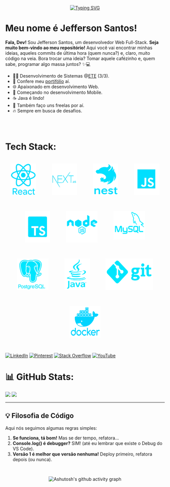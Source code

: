 <div align="center">
  
 [![Typing SVG](https://readme-typing-svg.herokuapp.com?font=Rock+Salt&size=50&pause=1000&color=00D8FF&width=1000&height=100&center=true&lines=Hello+Nobles!+%F0%9F%91%8B;Full-Stack+Web+Developer.+%E2%99%A8%EF%B8%8F;Let's+code+together%3F+%F0%9F%A7%A0%F0%9F%A7%A9)](https://git.io/typing-svg)

</div>

#  Meu nome é Jefferson Santos!

**Fala, Dev!** Sou Jefferson Santos, um desenvolvedor Web Full-Stack. <strong>Seja muito bem-vindo ao meu repositório!</strong>
Aqui você vai encontrar minhas ideias, aqueles commits de última hora (quem nunca?) e, claro, muito código na veia.
Bora trocar uma ideia? Tomar aquele cafézinho e, quem sabe, programar algo massa juntos? ✨💻


- 👨‍💻 Desenvolvimento de Sistemas @<a href="https://www.escolatecnicalimoeiro.com.br/">ETE</a> (3/3).
- 🥰 Confere meu <a href="https://jeffersondev.netlify.app">portifólio</a> aí.
- 🌐 Apaixonado em desenvolvimento Web.
- 📱 Começando no desenvolvimento Mobile.
- ☕ Java é lindo!
- 📌 Também faço uns freelas por aí.
- 🔥 Sempre em busca de desafios.
<br>
<br>

# Tech Stack:
<br>
<div align="center" style="display: flex; flex-wrap: wrap; justify-content: center; gap: 50px;"> <img src="https://raw.githubusercontent.com/jefferson-da-silva-santos/imagens-projetos/refs/heads/main/READMI/react.png" alt="React" width="80" height="100"/> <img src="https://raw.githubusercontent.com/jefferson-da-silva-santos/imagens-projetos/refs/heads/main/READMI/next.png" alt="Next.js" width="80" height="100"/> <img src="https://raw.githubusercontent.com/jefferson-da-silva-santos/imagens-projetos/refs/heads/main/READMI/nest.png" alt="NestJS" width="80" height="100"/> <img src="https://raw.githubusercontent.com/jefferson-da-silva-santos/imagens-projetos/refs/heads/main/READMI/js.png" alt="JavaScript" width="80" height="100"/> <img src="https://raw.githubusercontent.com/jefferson-da-silva-santos/imagens-projetos/refs/heads/main/READMI/ts.png" alt="TypeScript" width="80" height="100"/> <img src="https://raw.githubusercontent.com/jefferson-da-silva-santos/imagens-projetos/refs/heads/main/READMI/node.png" alt="Node.js" width="100" height="100"/> <img src="https://raw.githubusercontent.com/jefferson-da-silva-santos/imagens-projetos/refs/heads/main/READMI/mysql.png" alt="MySQL" width="100" height="90"/> <img src="https://raw.githubusercontent.com/jefferson-da-silva-santos/imagens-projetos/refs/heads/main/READMI/postgresql.png" alt="PostgreSQL" width="100" height="100"/> <img src="https://raw.githubusercontent.com/jefferson-da-silva-santos/imagens-projetos/refs/heads/main/READMI/java.png" alt="Java" width="80" height="100"/> <img src="https://raw.githubusercontent.com/jefferson-da-silva-santos/imagens-projetos/refs/heads/main/READMI/git.png" alt="Git" width="150" height="100"/> <img src="https://raw.githubusercontent.com/jefferson-da-silva-santos/imagens-projetos/refs/heads/main/READMI/docker.png" alt="Docker" width="100" height="100"/> </div>
<br>
<br>


[![LinkedIn](https://img.shields.io/badge/LinkedIn-%230077B5.svg?logo=linkedin&logoColor=white)](https://linkedin.com/in/jefferson-santos-a87b74277) [![Pinterest](https://img.shields.io/badge/Pinterest-%23E60023.svg?logo=Pinterest&logoColor=white)](https://pinterest.com/jeffrrwpg678) [![Stack Overflow](https://img.shields.io/badge/-Stackoverflow-FE7A16?logo=stack-overflow&logoColor=white)](https://stackoverflow.com/users/jefferson-santos) [![YouTube](https://img.shields.io/badge/YouTube-%23FF0000.svg?logo=YouTube&logoColor=white)](https://youtube.com/@@JeffersonDev-cv7su) 

# 📊 GitHub Stats:

![](https://github-readme-streak-stats.herokuapp.com/?user=jefferson&theme=radical&hide_border=false)
![](https://github-readme-stats.vercel.app/api/top-langs/?username=jefferson&theme=radical&hide_border=false&include_all_commits=true&count_private=true&layout=compact)

---
## 💡 Filosofia de Código

Aqui nós seguimos algumas regras simples:
1. **Se funciona, tá bom!** Mas se der tempo, refatora...
2. **Console.log() é debugger?** SIM! (até eu lembrar que existe o Debug do VS Code).
3. **Versão 1 é melhor que versão nenhuma!** Deploy primeiro, refatora depois (ou nunca).

<br>

<div align="center" >
   
![Ashutosh's github activity graph](https://ssr-contributions-svg.vercel.app/_/jefferson-da-silva-santos?chart=3dbar&gap=0.6&scale=2&flatten=2&animation=wave&animation_duration=1&animation_delay=0.05&animation_amplitude=20&animation_frequency=0.5&animation_wave_center=10_0&format=svg&weeks=30&theme=blue&dark=false) 

</div>

<br>




